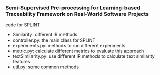 ### Semi-Supervised Pre-processing for Learning-based Traceability Framework on Real-World Software Projects
code for SPLINT
- Similarity: different IR methods
- controller.py: the main class for SPLINT
- experiments.py: methods to run different experiments
- metric.py: calculate different metrics to evaluate this approach
- textSimilarity.py: use different IR methods to calculate text similarity features
- util.py: some common methods